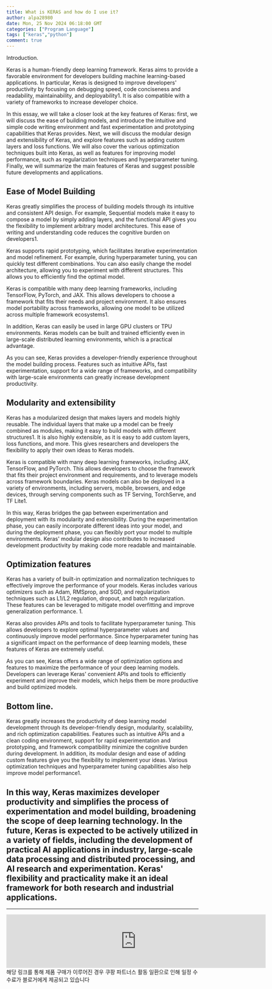 ```yaml
---
title: What is KERAS and how do I use it?
author: alpa28980
date: Mon, 25 Nov 2024 06:18:00 GMT
categories: ["Program Language"]
tags: ["keras","python"]
comment: true
---
```

Introduction.


Keras is a human-friendly deep learning framework. Keras aims to provide a favorable environment for developers building machine learning-based applications. In particular, Keras is designed to improve developers' productivity by focusing on debugging speed, code conciseness and readability, maintainability, and deployability1. It is also compatible with a variety of frameworks to increase developer choice.

In this essay, we will take a closer look at the key features of Keras: first, we will discuss the ease of building models, and introduce the intuitive and simple code writing environment and fast experimentation and prototyping capabilities that Keras provides. Next, we will discuss the modular design and extensibility of Keras, and explore features such as adding custom layers and loss functions. We will also cover the various optimization techniques built into Keras, as well as features for improving model performance, such as regularization techniques and hyperparameter tuning. Finally, we will summarize the main features of Keras and suggest possible future developments and applications.

Ease of Model Building
----------

Keras greatly simplifies the process of building models through its intuitive and consistent API design. For example, Sequential models make it easy to compose a model by simply adding layers, and the functional API gives you the flexibility to implement arbitrary model architectures. This ease of writing and understanding code reduces the cognitive burden on developers1.

Keras supports rapid prototyping, which facilitates iterative experimentation and model refinement. For example, during hyperparameter tuning, you can quickly test different combinations. You can also easily change the model architecture, allowing you to experiment with different structures. This allows you to efficiently find the optimal model.

Keras is compatible with many deep learning frameworks, including TensorFlow, PyTorch, and JAX. This allows developers to choose a framework that fits their needs and project environment. It also ensures model portability across frameworks, allowing one model to be utilized across multiple framework ecosystems1.

In addition, Keras can easily be used in large GPU clusters or TPU environments. Keras models can be built and trained efficiently even in large-scale distributed learning environments, which is a practical advantage.

As you can see, Keras provides a developer-friendly experience throughout the model building process. Features such as intuitive APIs, fast experimentation, support for a wide range of frameworks, and compatibility with large-scale environments can greatly increase development productivity.

Modularity and extensibility
--------

Keras has a modularized design that makes layers and models highly reusable. The individual layers that make up a model can be freely combined as modules, making it easy to build models with different structures1. It is also highly extensible, as it is easy to add custom layers, loss functions, and more. This gives researchers and developers the flexibility to apply their own ideas to Keras models.

Keras is compatible with many deep learning frameworks, including JAX, TensorFlow, and PyTorch. This allows developers to choose the framework that fits their project environment and requirements, and to leverage models across framework boundaries. Keras models can also be deployed in a variety of environments, including servers, mobile, browsers, and edge devices, through serving components such as TF Serving, TorchServe, and TF Lite1.

In this way, Keras bridges the gap between experimentation and deployment with its modularity and extensibility. During the experimentation phase, you can easily incorporate different ideas into your model, and during the deployment phase, you can flexibly port your model to multiple environments. Keras' modular design also contributes to increased development productivity by making code more readable and maintainable.

Optimization features
------

Keras has a variety of built-in optimization and normalization techniques to effectively improve the performance of your models. Keras includes various optimizers such as Adam, RMSprop, and SGD, and regularization techniques such as L1/L2 regulation, dropout, and batch regularization. These features can be leveraged to mitigate model overfitting and improve generalization performance. 1.

Keras also provides APIs and tools to facilitate hyperparameter tuning. This allows developers to explore optimal hyperparameter values and continuously improve model performance. Since hyperparameter tuning has a significant impact on the performance of deep learning models, these features of Keras are extremely useful.

As you can see, Keras offers a wide range of optimization options and features to maximize the performance of your deep learning models. Developers can leverage Keras' convenient APIs and tools to efficiently experiment and improve their models, which helps them be more productive and build optimized models.

Bottom line.
--

Keras greatly increases the productivity of deep learning model development through its developer-friendly design, modularity, scalability, and rich optimization capabilities. Features such as intuitive APIs and a clean coding environment, support for rapid experimentation and prototyping, and framework compatibility minimize the cognitive burden during development. In addition, its modular design and ease of adding custom features give you the flexibility to implement your ideas. Various optimization techniques and hyperparameter tuning capabilities also help improve model performance1.

In this way, Keras maximizes developer productivity and simplifies the process of experimentation and model building, broadening the scope of deep learning technology. In the future, Keras is expected to be actively utilized in a variety of fields, including the development of practical AI applications in industry, large-scale data processing and distributed processing, and AI research and experimentation. Keras' flexibility and practicality make it an ideal framework for both research and industrial applications.
---
---

<iframe src="https://ads-partners.coupang.com/widgets.html?id=807239&template=carousel&trackingCode=AF3190673&subId=&width=680&height=140&tsource=" width="680" height="140" frameborder="0" scrolling="no" referrerpolicy="unsafe-url" browsingtopics></iframe>
해당 링크를 통해 제품 구매가 이루어진 경우 쿠팡 파트너스 활동 일환으로 인해 일정 수수료가 블로거에게 제공되고 있습니다

